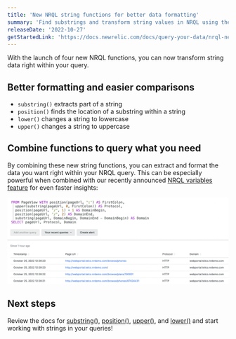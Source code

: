 ```yaml
---
title: 'New NRQL string functions for better data formatting' 
summary: 'Find substrings and transform string values in NRQL using these handy functions' 
releaseDate: '2022-10-27' 
getStartedLink: 'https://docs.newrelic.com/docs/query-your-data/nrql-new-relic-query-language/get-started/nrql-syntax-clauses-functions' 
---
```

With the launch of four new NRQL functions, you can now transform string data right within your query.

## Better formatting and easier comparisons

* `substring()` extracts part of a string
* `position()` finds the location of a substring within a string
* `lower()` changes a string to lowercase
* `upper()` changes a string to uppercase

## Combine functions to query what you need

By combining these new string functions, you can extract and format the data you want right within your NRQL query.  This can be especially powerful when combined with our recently announced [NRQL variables feature](https://one.newrelic.com/whats-new?state=54b6bc30-6f70-3507-6966-4b8073aa66af) for even faster insights:

![NRQL with string functions](./images/NRQL-string-functions.png "NRQL with string functions")

## Next steps

Review the docs for [substring()](https://docs.newrelic.com/docs/query-your-data/nrql-new-relic-query-language/get-started/nrql-syntax-clauses-functions/#func-substring), [position()](https://docs.newrelic.com/docs/query-your-data/nrql-new-relic-query-language/get-started/nrql-syntax-clauses-functions/#func-position), [upper()](https://docs.newrelic.com/docs/query-your-data/nrql-new-relic-query-language/get-started/nrql-syntax-clauses-functions/#func-upper), and [lower()](https://docs.newrelic.com/docs/query-your-data/nrql-new-relic-query-language/get-started/nrql-syntax-clauses-functions/#func-lower) and start working with strings in your queries!
